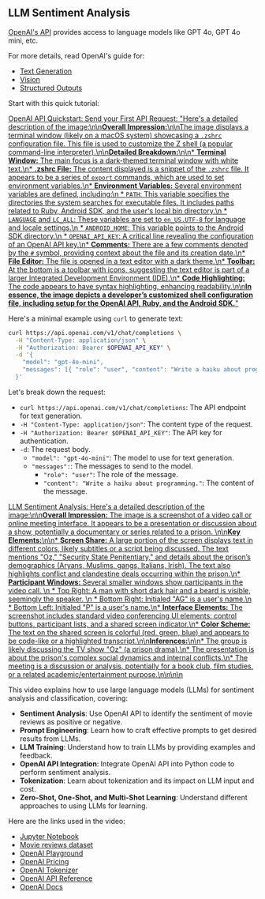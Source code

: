 ## LLM Sentiment Analysis

[OpenAI's API](https://platform.openai.com/) provides access to language models like GPT 4o, GPT 4o mini, etc.

For more details, read OpenAI's guide for:

- [Text Generation](https://platform.openai.com/docs/guides/text-generation)
- [Vision](https://platform.openai.com/docs/guides/vision)
- [Structured Outputs](https://platform.openai.com/docs/guides/structured-outputs)

Start with this quick tutorial:

[OpenAI API Quickstart: Send your First API Request: "Here's a detailed description of the image:\n\n**Overall Impression:**\n\nThe image displays a terminal window (likely on a macOS system) showcasing a `.zshrc` configuration file. This file is used to customize the Z shell (a popular command-line interpreter).\n\n**Detailed Breakdown:**\n\n* **Terminal Window:** The main focus is a dark-themed terminal window with white text.\n* **.zshrc File:** The content displayed is a snippet of the `.zshrc` file. It appears to be a series of `export` commands, which are used to set environment variables.\n* **Environment Variables:** Several environment variables are defined, including:\n * `PATH`: This variable specifies the directories the system searches for executable files. It includes paths related to Ruby, Android SDK, and the user's local bin directory.\n * `LANGUAGE` and `LC_ALL`: These variables are set to `en_US.UTF-8` for language and locale settings.\n * `ANDROID_HOME`: This variable points to the Android SDK directory.\n * `OPENAI_API_KEY`: A critical line revealing the configuration of an OpenAI API key.\n* **Comments:** There are a few comments denoted by the `#` symbol, providing context about the file and its creation date.\n* **File Editor:** The file is opened in a text editor with a dark theme.\n* **Toolbar:** At the bottom is a toolbar with icons, suggesting the text editor is part of a larger Integrated Development Environment (IDE).\n* **Code Highlighting:** The code appears to have syntax highlighting, enhancing readability.\n\n**In essence, the image depicts a developer’s customized shell configuration file, including setup for the OpenAI API, Ruby, and the Android SDK.**"](https://youtu.be_Xz4ORA0cOwQ)

Here's a minimal example using `curl` to generate text:

```bash
curl https://api.openai.com/v1/chat/completions \
  -H "Content-Type: application/json" \
  -H "Authorization: Bearer $OPENAI_API_KEY" \
  -d '{
    "model": "gpt-4o-mini",
    "messages": [{ "role": "user", "content": "Write a haiku about programming." }]
  }'
```

Let's break down the request:

- `curl https://api.openai.com/v1/chat/completions`: The API endpoint for text generation.
- `-H "Content-Type: application/json"`: The content type of the request.
- `-H "Authorization: Bearer $OPENAI_API_KEY"`: The API key for authentication.
- `-d`: The request body.
  - `"model": "gpt-4o-mini"`: The model to use for text generation.
  - `"messages":`: The messages to send to the model.
    - `"role": "user"`: The role of the message.
    - `"content": "Write a haiku about programming."`: The content of the message.

[LLM Sentiment Analysis: Here\'s a detailed description of the image:\n\n**Overall Impression:** The image is a screenshot of a video call or online meeting interface. It appears to be a presentation or discussion about a show, potentially a documentary or series related to a prison. \n\n**Key Elements:**\n\n* **Screen Share:** A large portion of the screen displays text in different colors, likely subtitles or a script being discussed. The text mentions "Oz," "Security State Penitentiary," and details about the prison’s demographics (Aryans, Muslims, gangs, Italians, Irish). The text also highlights conflict and clandestine deals occurring within the prison.\n* **Participant Windows:** Several smaller windows show participants in the video call. \n * Top Right: A man with short dark hair and a beard is visible, seemingly the speaker. \n * Bottom Right: Initialed "AG" is a user\'s name.\n * Bottom Left: Initialed "P" is a user\'s name.\n* **Interface Elements:** The screenshot includes standard video conferencing UI elements: control buttons, participant lists, and a shared screen indicator.\n* **Color Scheme:** The text on the shared screen is colorful (red, green, blue) and appears to be code-like or a highlighted transcript.\n\n**Inferences:**\n\n* The group is likely discussing the TV show "Oz" (a prison drama).\n* The presentation is about the prison\'s complex social dynamics and internal conflicts.\n* The meeting is a discussion or analysis, potentially for a book club, film studies, or a related academic/entertainment purpose.\n\n\n\n](https://youtu.be__D46QrX-2iU)

This video explains how to use large language models (LLMs) for sentiment analysis and classification, covering:

- **Sentiment Analysis**: Use OpenAI API to identify the sentiment of movie reviews as positive or negative.
- **Prompt Engineering**: Learn how to craft effective prompts to get desired results from LLMs.
- **LLM Training**: Understand how to train LLMs by providing examples and feedback.
- **OpenAI API Integration**: Integrate OpenAI API into Python code to perform sentiment analysis.
- **Tokenization**: Learn about tokenization and its impact on LLM input and cost.
- **Zero-Shot, One-Shot, and Multi-Shot Learning**: Understand different approaches to using LLMs for learning.

Here are the links used in the video:

- [Jupyter Notebook](https://colab.research.google.com/drive/1tVZBD9PKto1kPmVJFNUt0tdzT5EmLLWs)
- [Movie reviews dataset](https://drive.google.com/file/d/1X33ao8_PE17c3htkQ-1p2dmW2xKmOq8Q/view)
- [OpenAI Playground](https://platform.openai.com/playground/chat)
- [OpenAI Pricing](https://openai.com/api/pricing/)
- [OpenAI Tokenizer](https://platform.openai.com/tokenizer)
- [OpenAI API Reference](https://platform.openai.com/docs/api-reference/)
- [OpenAI Docs](https://platform.openai.com/docs/overview)
